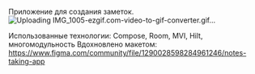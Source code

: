 Приложение для создания заметок.
![Uploading IMG_1005-ezgif.com-video-to-gif-converter.gif…]()

Использованные технологии:
Compose, Room, MVI, Hilt, многомодульность
Вдохновлено макетом: https://www.figma.com/community/file/1290028598284961246/notes-taking-app
